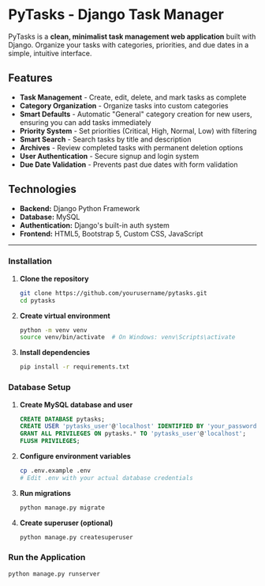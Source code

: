 # PyTasks - Django Task Manager
PyTasks is a **clean, minimalist task management web application** built with Django. Organize your tasks with categories, priorities, and due dates in a simple, intuitive interface.

## Features
- **Task Management** - Create, edit, delete, and mark tasks as complete
- **Category Organization** - Organize tasks into custom categories
- **Smart Defaults** - Automatic "General" category creation for new users, ensuring you can add tasks immediately
- **Priority System** - Set priorities (Critical, High, Normal, Low) with filtering
- **Smart Search** - Search tasks by title and description
- **Archives** - Review completed tasks with permanent deletion options
- **User Authentication** - Secure signup and login system
- **Due Date Validation** - Prevents past due dates with form validation

## Technologies
- **Backend:** Django Python Framework
- **Database:** MySQL
- **Authentication:** Django's built-in auth system
- **Frontend:** HTML5, Bootstrap 5, Custom CSS, JavaScript

<hr>



### Installation

1. **Clone the repository**
   ```bash
   git clone https://github.com/yourusername/pytasks.git
   cd pytasks
   ```

2. **Create virtual environment**
   ```bash
   python -m venv venv
   source venv/bin/activate  # On Windows: venv\Scripts\activate
   ```
3. **Install dependencies**
   ```bash
   pip install -r requirements.txt
   ```


### Database Setup

1. **Create MySQL database and user**
   ```sql
   CREATE DATABASE pytasks;
   CREATE USER 'pytasks_user'@'localhost' IDENTIFIED BY 'your_password';
   GRANT ALL PRIVILEGES ON pytasks.* TO 'pytasks_user'@'localhost';
   FLUSH PRIVILEGES;
   ```

2. **Configure environment variables**
   ```bash
   cp .env.example .env
   # Edit .env with your actual database credentials
   ```

3. **Run migrations**
   ```bash
   python manage.py migrate
   ```

4. **Create superuser (optional)**
   ```bash
   python manage.py createsuperuser
   ```

### Run the Application
   ```bash
   python manage.py runserver
   ```



